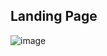 ## Landing Page
![image](https://github.com/user-attachments/assets/648584fc-666f-49cf-bc7b-e2333e07c18f)
